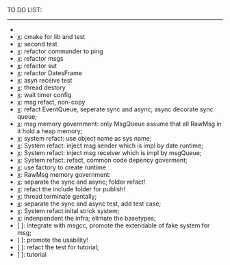TO DO LIST:

***

- [x]: bii-code
- [x]: cmake for lib and test
- [x]: second test
- [x]: refactor commander to ping
- [x]: refactor msgs
- [x]: refactor sut
- [x]: refactor DatesFrame
- [x]: asyn receive test
- [x]: thread destory
- [x]: wait timer config
- [x]: msg refact, non-copy
- [x]: refact EventQueue, seperate sync and async; async decorate sync queue;
- [x]: msg memory government: only MsgQueue assume that all RawMsg in it hold a heap memory;
- [x]: system refact: use object name as sys name;
- [x]: System refact: inject msg sender which is impl by date runtime;
- [x]: System refact: inject msg receiver which is impl by msgQueue;
- [x]: System refact: refact, common code depency goverment;
- [x]: use factory to create runtime 
- [x]: RawMsg memory government:
- [x]: separate the sync and async; folder refact!
- [x]: refact the include folder for publish!
- [x]: thread terminate gentally;
- [x]: separate the sync and async test, add test case;
- [x]: System refact:inital strick system; 
- [x]: indenpendent the infra; elimate the basetypes; 
- [ ]: integrate with msgcc, promote the extendable of fake system for msg;
- [ ]: promote the usability!
- [ ]: refact the test for tutorial;
- [ ]: tutorial

